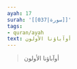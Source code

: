 ```yaml
---
ayah: 17
surah: '[[037|سورة]]'
tags:
- quran/ayah
text: أوآباؤنا الأولون
---
```

> أوآباؤنا الأولون
